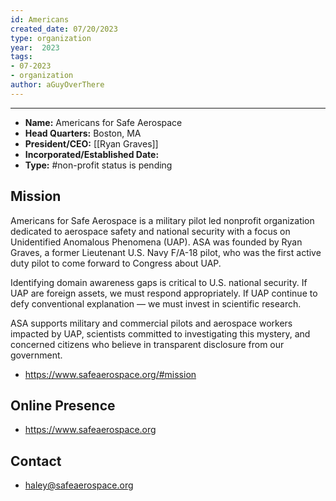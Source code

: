 ```yaml
---
id: Americans
created_date: 07/20/2023
type: organization
year:  2023
tags:
- 07-2023
- organization
author: aGuyOverThere
---
```


----

- **Name:** Americans for Safe Aerospace
- **Head Quarters:** Boston, MA
- **President/CEO:** [[Ryan Graves]]
- **Incorporated/Established Date:**
- **Type:** #non-profit status is pending

## Mission

Americans for Safe Aerospace is a military pilot led nonprofit organization dedicated to aerospace safety and national security with a focus on Unidentified Anomalous Phenomena (UAP). ASA was founded by Ryan Graves, a former Lieutenant U.S. Navy F/A-18 pilot, who was the first active duty pilot to come forward to Congress about UAP.

Identifying domain awareness gaps is critical to U.S. national security. If UAP are foreign assets, we must respond appropriately. If UAP continue to defy conventional explanation — we must invest in scientific research.

ASA supports military and commercial pilots and aerospace workers impacted by UAP, scientists committed to investigating this mystery, and concerned citizens who believe in transparent disclosure from our government.

- https://www.safeaerospace.org/#mission

## Online Presence

- https://www.safeaerospace.org

## Contact

- haley@safeaerospace.org